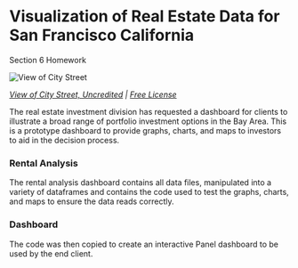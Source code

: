 # Visualization of Real Estate Data for San Francisco California
Section 6 Homework

![View of City Street](Images/pexels-photo-258447.jpg)

*[View of City Street, Uncredited](https://www.pexels.com/photo/view-of-city-street-258447/) | [Free License](https://www.pexels.com/creative-commons-images/)*

The real estate investment division has requested a dashboard for clients to illustrate a broad range of portfolio investment options in the Bay Area. This is a prototype dashboard to provide graphs, charts, and maps to investors to aid in the decision process.

### Rental Analysis

The rental analysis dashboard contains all data files, manipulated into a variety of dataframes and contains the code used to test the graphs, charts, and maps to ensure the data reads correctly.

### Dashboard
The code was then copied to create an interactive Panel dashboard to be used by the end client.